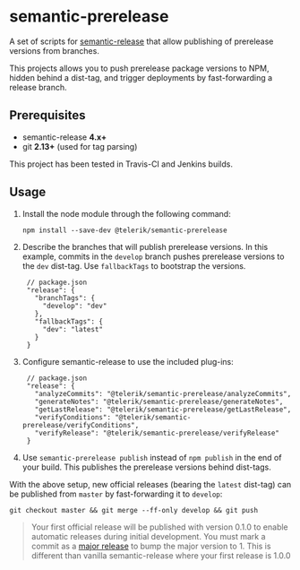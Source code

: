 # semantic-prerelease

A set of scripts for [semantic-release](https://github.com/semantic-release/semantic-release) that allow publishing of prerelease versions from branches.

This projects allows you to push prerelease package versions to NPM, hidden behind a dist-tag, and trigger deployments by fast-forwarding a release branch.

## Prerequisites

- semantic-release **4.x+**
- git **2.13+** (used for tag parsing)

This project has been tested in Travis-CI and Jenkins builds.

## Usage

1. Install the node module through the following command:

       npm install --save-dev @telerik/semantic-prerelease

2. Describe the branches that will publish prerelease versions.
     In this example, commits in the `develop` branch pushes prerelease versions to the `dev` dist-tag. Use `fallbackTags` to bootstrap the versions.

        // package.json
        "release": {
          "branchTags": {
            "develop": "dev"
          },
          "fallbackTags": {
            "dev": "latest"
          }
        }

3. Configure semantic-release to use the included plug-ins:

        // package.json
        "release": {
          "analyzeCommits": "@telerik/semantic-prerelease/analyzeCommits",
          "generateNotes": "@telerik/semantic-prerelease/generateNotes",
          "getLastRelease": "@telerik/semantic-prerelease/getLastRelease",
          "verifyConditions": "@telerik/semantic-prerelease/verifyConditions",
          "verifyRelease": "@telerik/semantic-prerelease/verifyRelease"
        }

4. Use `semantic-prerelease publish` instead of `npm publish` in the end of your build. This publishes the prerelease versions behind dist-tags.

With the above setup, new official releases (bearing the `latest` dist-tag) can be published from `master` by fast-forwarding it to `develop`:

    git checkout master && git merge --ff-only develop && git push

> Your first official release will be published with version 0.1.0 to enable automatic releases during initial development. You must mark a commit as a [major release](https://github.com/semantic-release/semantic-release#major-breaking-release) to bump the major version to 1. This is different than vanilla semantic-release where your first release is 1.0.0
